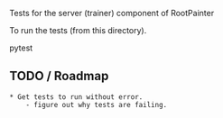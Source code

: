 Tests for the server (trainer) component of RootPainter

To run the tests (from this directory).

pytest 



## TODO / Roadmap

    * Get tests to run without error.
        - figure out why tests are failing.


